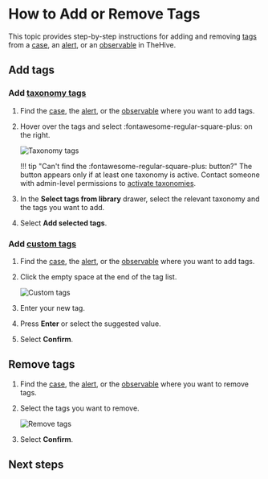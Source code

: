 # How to Add or Remove Tags

This topic provides step-by-step instructions for adding and removing [tags](about-tags.md) from a [case](../about-cases.md), an [alert](../../alerts/about-alerts.md), or an [observable](../../cases/cases-description/observables.md) in TheHive.

## Add tags

### Add [taxonomy tags](../../../../administration/taxonomies/about-taxonomies.md)

1. Find the [case](../search-for-cases/find-a-case.md), the [alert](../../alerts/search-for-alerts/find-an-alert.md), or the [observable](../search-for-cases/find-an-observable.md) where you want to add tags.

2. Hover over the tags and select :fontawesome-regular-square-plus: on the right.

    ![Taxonomy tags](../../../../images/administration-guides/taxonomy-tags.gif)

    !!! tip "Can't find the :fontawesome-regular-square-plus: button?"
        The button appears only if at least one taxonomy is active. Contact someone with admin-level permissions to [activate taxonomies](../../../../administration/taxonomies/activate-deactivate-a-taxonomy.md).

3. In the **Select tags from library** drawer, select the relevant taxonomy and the tags you want to add.

4. Select **Add selected tags**.

### Add [custom tags](../../../../user-guides/organization/configure-organization/manage-custom-tags/about-custom-tags.md)

1. Find the [case](../search-for-cases/find-a-case.md), the [alert](../../alerts/search-for-alerts/find-an-alert.md), or the [observable](../search-for-cases/find-an-observable.md) where you want to add tags.

2. Click the empty space at the end of the tag list.

    ![Custom tags](../../../../images/user-guides/organization/configure-organization/manage-custom-tags/custom-tags.gif)

3. Enter your new tag.

4. Press **Enter** or select the suggested value.

5. Select **Confirm**.

## Remove tags

1. Find the [case](../search-for-cases/find-a-case.md), the [alert](../../alerts/search-for-alerts/find-an-alert.md), or the [observable](../search-for-cases/find-an-observable.md) where you want to remove tags.

2. Select the tags you want to remove.

    ![Remove tags](../../../../images/user-guides/analyst-corner/remove-tags.gif)

3. Select **Confirm**.

<h2>Next steps</h2>
